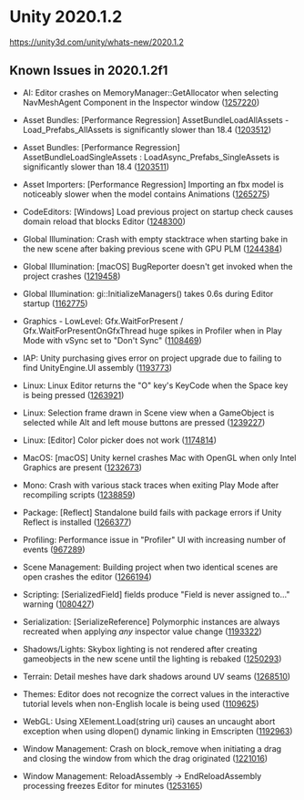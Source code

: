 # Unity 2020.1.2

https://unity3d.com/unity/whats-new/2020.1.2

## Known Issues in 2020.1.2f1



*   AI: Editor crashes on MemoryManager::GetAllocator when selecting NavMeshAgent Component in the Inspector window ([1257220](https://issuetracker.unity3d.com/issues/editor-crashes-on-memorymanager-getallocator-when-selecting-navmeshagent-component-in-the-inspector-window))
    
*   Asset Bundles: \[Performance Regression\] AssetBundleLoadAllAssets - Load\_Prefabs\_AllAssets is significantly slower than 18.4 ([1203512](https://issuetracker.unity3d.com/issues/performance-regression-assetbundleloadallassets-load-prefabs-allassets-is-significantly-slower-than-18-dot-4))
    
*   Asset Bundles: \[Performance Regression\] AssetBundleLoadSingleAssets : LoadAsync\_Prefabs\_SingleAssets is significantly slower than 18.4 ([1203511](https://issuetracker.unity3d.com/issues/assetbundleloadsingleassets-loadasync-prefabs-singleassets-is-significantly-slower-than-18-dot-4))
    
*   Asset Importers: \[Performance Regression\] Importing an fbx model is noticeably slower when the model contains Animations ([1265275](https://issuetracker.unity3d.com/issues/performance-regression-importing-an-fbx-model-is-noticeably-slower-when-the-model-contains-animations))
    
*   CodeEditors: \[Windows\] Load previous project on startup check causes domain reload that blocks Editor ([1248300](https://issuetracker.unity3d.com/issues/windows-application-dot-reload-and-window-dot-repaint-dialog-block-editor))
    
*   Global Illumination: Crash with empty stacktrace when starting bake in the new scene after baking previous scene with GPU PLM ([1244384](https://issuetracker.unity3d.com/issues/crash-with-empty-stacktrace-when-starting-bake-in-the-new-scene-after-baking-previous-scene-with-gpu-plm))
    
*   Global Illumination: \[macOS\] BugReporter doesn't get invoked when the project crashes ([1219458](https://issuetracker.unity3d.com/issues/macos-bugreporter-doesnt-get-invoked-when-the-project-crashes))
    
*   Global Illumination: gi::InitializeManagers() takes 0.6s during Editor startup ([1162775](https://issuetracker.unity3d.com/issues/gi-initializemanagers-takes-0-dot-4s-during-editor-startup))
    
*   Graphics - LowLevel: Gfx.WaitForPresent / Gfx.WaitForPresentOnGfxThread huge spikes in Profiler when in Play Mode with vSync set to "Don't Sync" ([1108469](https://issuetracker.unity3d.com/issues/gfx-dot-waitforpresent-huge-spikes-in-profiler-when-vsync-is-off))
    
*   IAP: Unity purchasing gives error on project upgrade due to failing to find UnityEngine.UI assembly ([1193773](https://issuetracker.unity3d.com/issues/unity-purchasing-fails-to-load-due-to-failing-to-find-unityengine-dot-ui-assembly))
    
*   Linux: Linux Editor returns the "O" key's KeyCode when the Space key is being pressed ([1263921](https://issuetracker.unity3d.com/issues/linux-editor-returns-the-o-keys-keycode-when-the-space-key-is-being-pressed))
    
*   Linux: Selection frame drawn in Scene view when a GameObject is selected while Alt and left mouse buttons are pressed ([1239227](https://issuetracker.unity3d.com/issues/selection-frame-drawn-in-scene-view-when-a-gameobject-is-selected-while-alt-and-left-mouse-buttons-are-pressed))
    
*   Linux: \[Editor\] Color picker does not work ([1174814](https://issuetracker.unity3d.com/issues/linux-editor-color-picker-does-not-work))
    
*   MacOS: \[macOS\] Unity kernel crashes Mac with OpenGL when only Intel Graphics are present ([1232673](https://issuetracker.unity3d.com/issues/macos-mac-crashes-when-opening-the-project-with-m-apis-under-windowsstandalonesupport-with-only-integrated-iris-gpu))
    
*   Mono: Crash with various stack traces when exiting Play Mode after recompiling scripts ([1238859](https://issuetracker.unity3d.com/issues/crash-with-various-stack-traces-when-exiting-play-mode-after-recompiling-scripts))
    
*   Package: \[Reflect\] Standalone build fails with package errors if Unity Reflect is installed ([1266377](https://issuetracker.unity3d.com/issues/reflect-standalone-build-fails-with-package-errors-if-unity-reflect-is-installed))
    
*   Profiling: Performance issue in "Profiler" UI with increasing number of events ([967289](https://issuetracker.unity3d.com/issues/performance-issue-in-profiler-ui-with-increasing-number-of-events))
    
*   Scene Management: Building project when two identical scenes are open crashes the editor ([1266194](https://issuetracker.unity3d.com/issues/building-project-when-two-identical-scenes-are-open-crashes-the-editor))
    
*   Scripting: \[SerializedField\] fields produce "Field is never assigned to..." warning ([1080427](https://issuetracker.unity3d.com/issues/serializedfield-fields-produce-field-is-never-assigned-to-dot-dot-dot-warning))
    
*   Serialization: \[SerializeReference\] Polymorphic instances are always recreated when applying _any_ inspector value change ([1193322](https://issuetracker.unity3d.com/issues/serializereference-non-serialized-initialized-fields-lose-their-values-when-entering-play-mode))
    
*   Shadows/Lights: Skybox lighting is not rendered after creating gameobjects in the new scene until the lighting is rebaked ([1250293](https://issuetracker.unity3d.com/issues/skybox-lighting-is-not-shown-after-creating-new-gameobjects-in-the-new-scene))
    
*   Terrain: Detail meshes have dark shadows around UV seams ([1268510](https://issuetracker.unity3d.com/issues/terrain-detail-meshes-have-dark-shadows-around-uv-seams))
    
*   Themes: Editor does not recognize the correct values in the interactive tutorial levels when non-English locale is being used ([1109625](https://issuetracker.unity3d.com/issues/editor-does-not-recognize-the-correct-values-in-the-interactive-tutorial-levels-when-non-english-locale-is-being-used))
    
*   WebGL: Using XElement.Load(string uri) causes an uncaught abort exception when using dlopen() dynamic linking in Emscripten ([1192963](https://issuetracker.unity3d.com/issues/webgl-built-project-causes-an-uncaught-abort-exception-when-using-dlopen-dynamic-linking-in-emscripten))
    
*   Window Management: Crash on block\_remove when initiating a drag and closing the window from which the drag originated ([1221016](https://issuetracker.unity3d.com/issues/crash-on-block-remove-when-initiating-a-drag-and-closing-the-window-from-which-the-drag-originated))
    
*   Window Management: ReloadAssembly -> EndReloadAssembly processing freezes Editor for minutes ([1253165](https://issuetracker.unity3d.com/issues/reloadassembly-endreloadassebly-processing-freezes-editor-for-minutes))